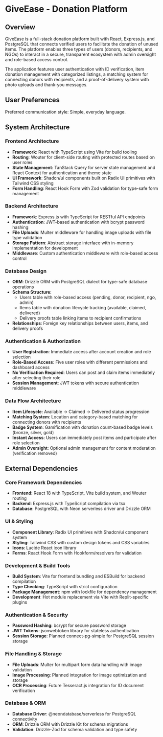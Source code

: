 # GiveEase - Donation Platform

## Overview

GiveEase is a full-stack donation platform built with React, Express.js, and PostgreSQL that connects verified users to facilitate the donation of unused items. The platform enables three types of users (donors, recipients, and NGOs) to interact in a secure, transparent ecosystem with admin oversight and role-based access control.

The application features user authentication with ID verification, item donation management with categorized listings, a matching system for connecting donors with recipients, and a proof-of-delivery system with photo uploads and thank-you messages.

## User Preferences

Preferred communication style: Simple, everyday language.

## System Architecture

### Frontend Architecture
- **Framework**: React with TypeScript using Vite for build tooling
- **Routing**: Wouter for client-side routing with protected routes based on user roles
- **State Management**: TanStack Query for server state management and React Context for authentication and theme state
- **UI Framework**: Shadcn/ui components built on Radix UI primitives with Tailwind CSS styling
- **Form Handling**: React Hook Form with Zod validation for type-safe form management

### Backend Architecture
- **Framework**: Express.js with TypeScript for RESTful API endpoints
- **Authentication**: JWT-based authentication with bcrypt password hashing
- **File Uploads**: Multer middleware for handling image uploads with file type validation
- **Storage Pattern**: Abstract storage interface with in-memory implementation for development
- **Middleware**: Custom authentication middleware with role-based access control

### Database Design
- **ORM**: Drizzle ORM with PostgreSQL dialect for type-safe database operations
- **Schema Structure**: 
  - Users table with role-based access (pending, donor, recipient, ngo, admin)
  - Items table with donation lifecycle tracking (available, claimed, delivered)
  - Delivery proofs table linking items to recipient confirmations
- **Relationships**: Foreign key relationships between users, items, and delivery proofs

### Authentication & Authorization
- **User Registration**: Immediate access after account creation and role selection
- **Role-Based Access**: Five user roles with different permissions and dashboard access
- **No Verification Required**: Users can post and claim items immediately after selecting their role
- **Session Management**: JWT tokens with secure authentication middleware

### Data Flow Architecture
- **Item Lifecycle**: Available → Claimed → Delivered status progression
- **Matching System**: Location and category-based matching for connecting donors with recipients
- **Badge System**: Gamification with donation count-based badge levels (bronze, silver, gold)
- **Instant Access**: Users can immediately post items and participate after role selection
- **Admin Oversight**: Optional admin management for content moderation (verification removed)

## External Dependencies

### Core Framework Dependencies
- **Frontend**: React 18 with TypeScript, Vite build system, and Wouter routing
- **Backend**: Express.js with TypeScript compilation via tsx
- **Database**: PostgreSQL with Neon serverless driver and Drizzle ORM

### UI & Styling
- **Component Library**: Radix UI primitives with Shadcn/ui component system
- **Styling**: Tailwind CSS with custom design tokens and CSS variables
- **Icons**: Lucide React icon library
- **Forms**: React Hook Form with Hookform/resolvers for validation

### Development & Build Tools
- **Build System**: Vite for frontend bundling and ESBuild for backend compilation
- **Type Checking**: TypeScript with strict configuration
- **Package Management**: npm with lockfile for dependency management
- **Development**: Hot module replacement via Vite with Replit-specific plugins

### Authentication & Security
- **Password Hashing**: bcrypt for secure password storage
- **JWT Tokens**: jsonwebtoken library for stateless authentication
- **Session Storage**: Planned connect-pg-simple for PostgreSQL session storage

### File Handling & Storage
- **File Uploads**: Multer for multipart form data handling with image validation
- **Image Processing**: Planned integration for image optimization and storage
- **OCR Processing**: Future Tesseract.js integration for ID document verification

### Database & ORM
- **Database Driver**: @neondatabase/serverless for PostgreSQL connectivity
- **ORM**: Drizzle ORM with Drizzle Kit for schema migrations
- **Validation**: Drizzle-Zod for schema validation and type safety